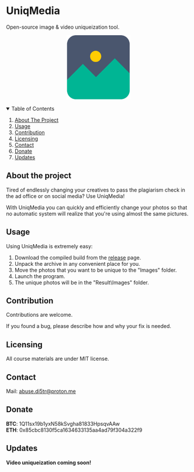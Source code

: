 # UniqMedia

Open-source image & video uniqueization tool.

<p align="center">
  <a href="https://github.com/p4rab3llum">
    <img src="https://github.com/p4rab3llum/uniq-media/blob/main/icon.png" alt="Logo" width="175" height="175">
  </a>
<p align="center">

<!-- TABLE OF CONTENTS -->
<details open="open">
  <summary>Table of Contents</summary>
  <ol>
    <li><a href="#About-the-project">About The Project</a></li>
    <li><a href="#Usage">Usage</a></li>
    <li><a href="#Contribution">Contribution</a></li>
    <li><a href="#Licensing">Licensing</a></li>
    <li><a href="#Contact">Contact</a></li>
    <li><a href="#Donate">Donate</a></li>
    <li><a href="#Updates">Updates</a></li>
  </ol>
</details>

<!-- ABOUT THE PROJECT -->
## About the project

Tired of endlessly changing your creatives to pass the plagiarism check in the ad office or on social media? Use UniqMedia!

With UniqMedia you can quickly and efficiently change your photos so that no automatic system will realize that you're using almost the same pictures.

<!-- USAGE -->
## Usage

Using UniqMedia is extremely easy:

1. Download the compiled build from the [release]() page.
2. Unpack the archive in any convenient place for you.
3. Move the photos that you want to be unique to the "Images" folder.
4. Launch the program.
5. The unique photos will be in the "Result\Images" folder.

<!-- CONTRIBUTION -->
## Contribution

Contributions are welcome.

If you found a bug, please describe how and why your fix is needed.

<!-- LICENSING -->
## Licensing

All course materials are under MIT license.

<!-- CONTACT -->
## Contact

Mail: [abuse.di5tr@proton.me](mailto:abuse.di5tr@proton.me)  

<!-- DONATE -->
## Donate

**BTC**: 1Q11sx19b1yxN58kSvgha81833HpsqvAAw  
**ETH**: 0x85cbc8130f5ca1634633135aa4ad79f304a322f9  

<!-- UPDATES -->
## Updates

**Video uniqueization coming soon!**